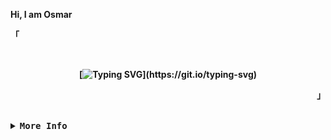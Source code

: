   <!-- Profile -->
<b> Hi, I am Osmar <b>
<p align="left">「</p>  
<br>

 <div align="center">
 
[![Typing SVG](https://readme-typing-svg.demolab.com?font=Fira+Code&size=18&duration=3000&pause=1&color=CBA6F7&center=true&vCenter=true&width=435&lines=I+like+penguins.;I'm+sleepy.;I+like+french+fries.)](https://git.io/typing-svg)
  
 </div>
<p align="right">」</p>                                                                     
<br>
  
<!-- Github Stats -->
<details>
<summary><samp><b>More Info</b></samp></summary>
<h2></h2>

<b> My pitiful stats </b>

<div align="center" style="margin-top: 80px;">
  <table>
    <tr>
      <td><a href="#--------"><img height="137px" align="center" alt="GitHub Stats" src="https://github-readme-stats.vercel.app/api?username=osmarmora05&show_icons=true&theme=nord"/></a></td>
      <td><a href="#--------"><img height="137px" align="center" alt="Top Language" src="https://github-readme-stats.vercel.app/api/top-langs/?username=osmarmora05&layout=compact&line_height=21&hide_border=true&theme=nord"/></a></td>
    </tr>
  </table>
</div>
</details>
